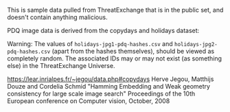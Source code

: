 This is sample data pulled from ThreatExchange that is in the public set, and doesn't contain anything malicious.

PDQ image data is derived from the copydays and holidays dataset:

Warning: The values of `holidays-jpg1-pdq-hashes.csv` and `holidays-jpg2-pdq-hashes.csv` (apart from the hashes themselves), should be viewed as completely random. The associated IDs may or may not exist (as something else) in the ThreatExchange Universe. 

https://lear.inrialpes.fr/~jegou/data.php#copydays
Herve Jegou, Matthijs Douze and Cordelia Schmid
"Hamming Embedding and Weak geometry consistency for large scale image search"
Proceedings of the 10th European conference on Computer vision, October, 2008
